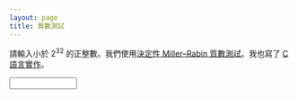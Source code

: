 ```yaml
---
layout: page
title: 質數測試
---
```

請輸入小於 2<sup>32</sup> 的正整數。我們使用[決定性 Miller–Rabin 質數測試][mr]。我也寫了 [C 語言實作][c]。

[c]: https://gist.github.com/jdh8/57c5f097e970bfe260e2
[mr]: https://en.wikipedia.org/wiki/Miller%E2%80%93Rabin_primality_test#Deterministic_variants_of_the_test

<input required id="num" type="number" inputmode="numeric" max="4294967295" min="0" step="1">
<p id="result">&nbsp;</p>

<script src="https://jdh8.github.io/tools/prime/prime.min.js"></script>
<script src="dom.js"></script>
